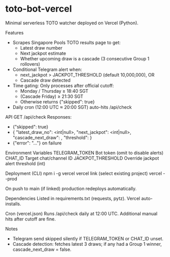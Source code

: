 # toto-bot-vercel

Minimal serverless TOTO watcher deployed on Vercel (Python).

Features
- Scrapes Singapore Pools TOTO results page to get:
  - Latest draw number
  - Next jackpot estimate
  - Whether upcoming draw is a cascade (3 consecutive Group 1 rollovers)
- Conditional Telegram alert when:
  - next_jackpot > JACKPOT_THRESHOLD (default 10,000,000), OR
  - Cascade draw detected
- Time gating: Only processes after official cutoff:
  - Monday / Thursday ≥ 18:40 SGT
  - (Cascade Friday) ≥ 21:30 SGT
  - Otherwise returns {"skipped": true}
- Daily cron (12:00 UTC ≈ 20:00 SGT) auto-hits /api/check

API
GET /api/check
Responses:
- {"skipped": true}
- {
    "latest_draw_no": <int|null>,
    "next_jackpot": <int|null>,
    "cascade_next_draw": <bool>,
    "threshold": <int>
  }
- {"error": "..."} on failure

Environment Variables
TELEGRAM_TOKEN  Bot token (omit to disable alerts)
CHAT_ID         Target chat/channel ID
JACKPOT_THRESHOLD  Override jackpot alert threshold (int)

Deployment (CLI)
npm i -g vercel
vercel link (select existing project)
vercel --prod

On push to main (if linked) production redeploys automatically.

Dependencies
Listed in requirements.txt (requests, pytz). Vercel auto-installs.

Cron (vercel.json)
Runs /api/check daily at 12:00 UTC. Additional manual hits after cutoff are fine.

Notes
- Telegram send skipped silently if TELEGRAM_TOKEN or CHAT_ID unset.
- Cascade detection: fetches latest 3 draws; if any had a Group 1 winner, cascade_next_draw = false.